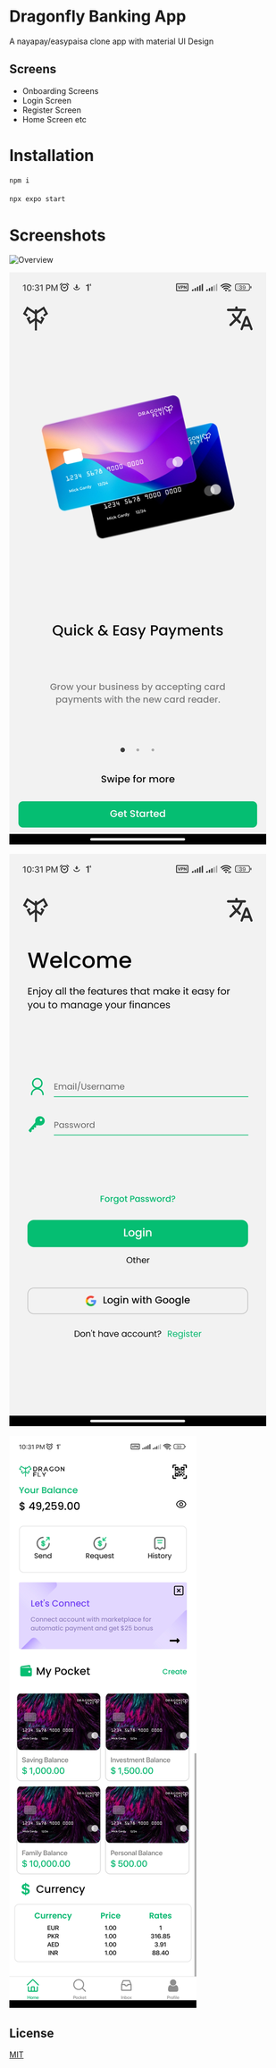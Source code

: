 
# Dragonfly Banking App

A nayapay/easypaisa clone app with material UI Design

## Screens

- Onboarding Screens
- Login Screen
- Register Screen 
- Home Screen etc
# Installation

```bash
npm i 

npx expo start
```
# Screenshots

![Overview](https://github.com/Syed-Anas-Ahmed/devfolio/blob/main/src/assets/dragonfly.png)

![Onboarding](https://github.com/Syed-Anas-Ahmed/dragonfly-banking-app/blob/master/assets/1694712774160.jpg)

![Login/Register](https://github.com/Syed-Anas-Ahmed/dragonfly-banking-app/blob/master/assets/1694712774148.jpg)

![Home](https://github.com/Syed-Anas-Ahmed/dragonfly-banking-app/blob/master/assets/1694712774138.jpg)

## License

[MIT](https://choosealicense.com/licenses/mit/)

